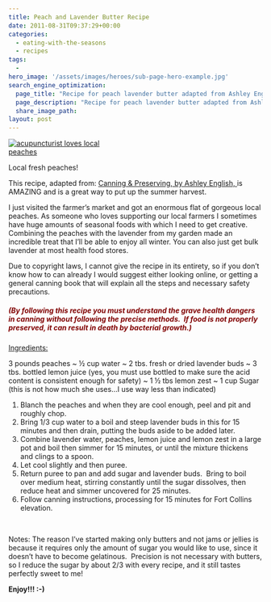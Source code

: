 ```yaml
---
title: Peach and Lavender Butter Recipe
date: 2011-08-31T09:37:29+00:00
categories:
  - eating-with-the-seasons
  - recipes
tags:
  -
hero_image: '/assets/images/heroes/sub-page-hero-example.jpg'
search_engine_optimization:
  page_title: "Recipe for peach lavender butter adapted from Ashley English's great book: Canning & Preserving"
  page_description: "Recipe for peach lavender butter adapted from Ashley English's great book: Canning & Preserving"
  share_image_path:
layout: post
---
```

<div id="attachment_3486" style="width: 201px" class="wp-caption alignleft">
  <a href="/assets/images/wp-content/uploads/2011/08/peach-3425656_1280.jpg"><img class=" wp-image-3486" src="/assets/images/wp-content/uploads/2011/08/peach-3425656_1280-150x100.jpg" alt="acupuncturist loves local peaches" width="191" height="127" srcset="/assets/images/wp-content/uploads/2011/08/peach-3425656_1280-150x100.jpg 150w, /assets/images/wp-content/uploads/2011/08/peach-3425656_1280-300x199.jpg 300w, /assets/images/wp-content/uploads/2011/08/peach-3425656_1280-768x510.jpg 768w, /assets/images/wp-content/uploads/2011/08/peach-3425656_1280-1024x680.jpg 1024w, /assets/images/wp-content/uploads/2011/08/peach-3425656_1280.jpg 1280w" sizes="(max-width: 191px) 100vw, 191px" /></a>
  
  <p class="wp-caption-text">
    Local fresh peaches!
  </p>
</div>

This recipe, adapted from: [Canning & Preserving, by Ashley English, ](https://www.amazon.com/Homemade-Living-Canning-Preserving-Chutneys/dp/1600594913/ref=sr_1_1?ie=UTF8&qid=1528935587&sr=8-1&keywords=Canning+%26+Preserving%2C+by+Ashley+English)is AMAZING and is a great way to put up the summer harvest.

I just visited the farmer&#8217;s market and got an enormous flat of gorgeous local peaches. As someone who loves supporting our local farmers I sometimes have huge amounts of seasonal foods with which I need to get creative. Combining the peaches with the lavender from my garden made an incredible treat that I&#8217;ll be able to enjoy all winter. You can also just get bulk lavender at most health food stores.

Due to copyright laws, I cannot give the recipe in its entirety, so if you don’t know how to can already I would suggest either looking online, or getting a general canning book that will explain all the steps and necessary safety precautions.

##### **<span style="color: #800000;">(By following this recipe you must understand the grave health dangers in canning without following the precise methods.  If food is not properly preserved, it can result in death by bacterial growth.)</span>**

<span style="text-decoration: underline;">Ingredients:</span>

3 pounds peaches ~ ½ cup water ~ 2 tbs. fresh or dried lavender buds ~ 3 tbs. bottled lemon juice (yes, you must use bottled to make sure the acid content is consistent enough for safety) ~ 1 ½ tbs lemon zest ~ 1 cup Sugar (this is not how much she uses…I use way less than indicated)

  1. Blanch the peaches and when they are cool enough, peel and pit and roughly chop.
  2. Bring 1/3 cup water to a boil and steep lavender buds in this for 15 minutes and then drain, putting the buds aside to be added later.
  3. Combine lavender water, peaches, lemon juice and lemon zest in a large pot and boil then simmer for 15 minutes, or until the mixture thickens and clings to a spoon.
  4. Let cool slightly and then puree.
  5. Return puree to pan and add sugar and lavender buds.  Bring to boil over medium heat, stirring constantly until the sugar dissolves, then reduce heat and simmer uncovered for 25 minutes.
  6. Follow canning instructions, processing for 15 minutes for Fort Collins elevation.

&nbsp;

Notes: The reason I’ve started making only butters and not jams or jellies is because it requires only the amount of sugar you would like to use, since it doesn’t have to become gelatinous.  Precision is not necessary with butters, so I reduce the sugar by about 2/3 with every recipe, and it still tastes perfectly sweet to me!

**Enjoy!!! :-)**